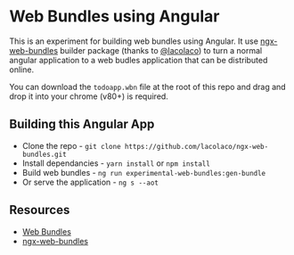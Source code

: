 # Web Bundles using Angular

This is an experiment for building web bundles using Angular. It use
[ngx-web-bundles](https://github.com/lacolaco/ngx-web-bundles) builder package
(thanks to [@lacolaco](https://github.com/lacolaco)) to turn a normal angular
application to a web budles application that can be distributed online.

You can download the `todoapp.wbn` file at the root of this repo and drag and
drop it into your chrome (v80+) is required.

## Building this Angular App

- Clone the repo - `git clone https://github.com/lacolaco/ngx-web-bundles.git`
- Install dependancies - `yarn install` or `npm install`
- Build web bundles - `ng run experimental-web-bundles:gen-bundle`
- Or serve the application - `ng s --aot`

## Resources

- [Web Bundles](https://web.dev/web-bundles/)
- [ngx-web-bundles](https://github.com/lacolaco/ngx-web-bundles)
